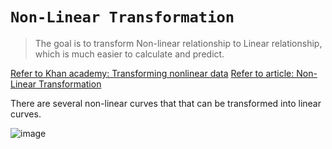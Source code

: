 # `Non-Linear Transformation`
> The goal is to transform Non-linear relationship to Linear relationship, which is much easier to calculate and predict.

[Refer to Khan academy: Transforming nonlinear data](https://www.khanacademy.org/math/ap-statistics/inference-slope-linear-regression/modal/v/transforming-nonlinear-data)
[Refer to article: Non-Linear Transformation](https://people.revoledu.com/kardi/tutorial/Regression/nonlinear/NonLinearTransformation.htm)

There are several non-linear curves that that can be transformed into linear curves.

![image](https://user-images.githubusercontent.com/14041622/45809010-c0a94f00-bcf9-11e8-91fc-1c41471086c2.png)

